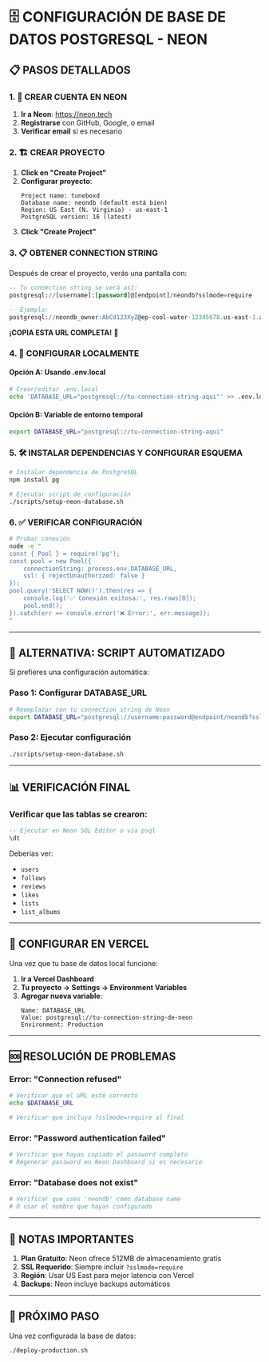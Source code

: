 # 🗄️ CONFIGURACIÓN DE BASE DE DATOS POSTGRESQL - NEON

## 📋 PASOS DETALLADOS

### 1. 🚀 CREAR CUENTA EN NEON

1. **Ir a Neon**: https://neon.tech
2. **Registrarse** con GitHub, Google, o email
3. **Verificar email** si es necesario

### 2. 🏗️ CREAR PROYECTO

1. **Click en "Create Project"**
2. **Configurar proyecto**:
   ```
   Project name: tuneboxd
   Database name: neondb (default está bien)
   Region: US East (N. Virginia) - us-east-1
   PostgreSQL version: 16 (latest)
   ```
3. **Click "Create Project"**

### 3. 📋 OBTENER CONNECTION STRING

Después de crear el proyecto, verás una pantalla con:

```sql
-- Tu connection string se verá así:
postgresql://[username]:[password]@[endpoint]/neondb?sslmode=require

-- Ejemplo:
postgresql://neondb_owner:AbCd123XyZ@ep-cool-water-12345678.us-east-1.aws.neon.tech/neondb?sslmode=require
```

**¡COPIA ESTA URL COMPLETA!** 📝

### 4. 🔧 CONFIGURAR LOCALMENTE

#### Opción A: Usando .env.local
```bash
# Crear/editar .env.local
echo 'DATABASE_URL="postgresql://tu-connection-string-aqui"' >> .env.local
```

#### Opción B: Variable de entorno temporal
```bash
export DATABASE_URL="postgresql://tu-connection-string-aqui"
```

### 5. 🛠️ INSTALAR DEPENDENCIAS Y CONFIGURAR ESQUEMA

```bash
# Instalar dependencia de PostgreSQL
npm install pg

# Ejecutar script de configuración
./scripts/setup-neon-database.sh
```

### 6. ✅ VERIFICAR CONFIGURACIÓN

```bash
# Probar conexión
node -e "
const { Pool } = require('pg');
const pool = new Pool({
    connectionString: process.env.DATABASE_URL,
    ssl: { rejectUnauthorized: false }
});
pool.query('SELECT NOW()').then(res => {
    console.log('✅ Conexión exitosa:', res.rows[0]);
    pool.end();
}).catch(err => console.error('❌ Error:', err.message));
"
```

---

## 🚀 ALTERNATIVA: SCRIPT AUTOMATIZADO

Si prefieres una configuración automática:

### Paso 1: Configurar DATABASE_URL
```bash
# Reemplazar con tu connection string de Neon
export DATABASE_URL="postgresql://username:password@endpoint/neondb?sslmode=require"
```

### Paso 2: Ejecutar configuración
```bash
./scripts/setup-neon-database.sh
```

---

## 📊 VERIFICACIÓN FINAL

### Verificar que las tablas se crearon:
```sql
-- Ejecutar en Neon SQL Editor o via psql
\dt
```

Deberías ver:
- `users`
- `follows` 
- `reviews`
- `likes`
- `lists`
- `list_albums`

---

## 🔐 CONFIGURAR EN VERCEL

Una vez que tu base de datos local funcione:

1. **Ir a Vercel Dashboard**
2. **Tu proyecto → Settings → Environment Variables**
3. **Agregar nueva variable**:
   ```
   Name: DATABASE_URL
   Value: postgresql://tu-connection-string-de-neon
   Environment: Production
   ```

---

## 🆘 RESOLUCIÓN DE PROBLEMAS

### Error: "Connection refused"
```bash
# Verificar que el URL esté correcto
echo $DATABASE_URL

# Verificar que incluya ?sslmode=require al final
```

### Error: "Password authentication failed"
```bash
# Verificar que hayas copiado el password completo
# Regenerar password en Neon Dashboard si es necesario
```

### Error: "Database does not exist"
```bash
# Verificar que uses 'neondb' como database name
# O usar el nombre que hayas configurado
```

---

## 📝 NOTAS IMPORTANTES

1. **Plan Gratuito**: Neon ofrece 512MB de almacenamiento gratis
2. **SSL Requerido**: Siempre incluir `?sslmode=require`
3. **Región**: Usar US East para mejor latencia con Vercel
4. **Backups**: Neon incluye backups automáticos

---

## 🎯 PRÓXIMO PASO

Una vez configurada la base de datos:
```bash
./deploy-production.sh
```
